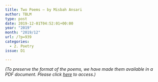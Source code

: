 ```yaml
---
title: Two Poems – by Misbah Ansari
author: TBLM
type: post
date: 2019-12-01T04:52:01+00:00
year: "2019"
month: "2019/12"
url: /?p=939
categories:
  - 2. Poetry
issue: D1

---
```

_(To preserve the format of the poems, we have made them available in a PDF document._ __Please click_ [here][1] _to access.)__

 [1]: http://bombayliterarymagazine.com/wp-content/uploads/2019/12/Ansari_TBLM_37.pdf
